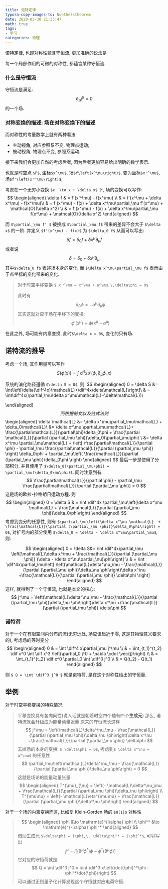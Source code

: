 ```yaml
---
title: 诺特定律
typora-copy-images-to: Noetherstheorem
date: 2020-03-30 21:33:47
math: true
tags:
- 学习
categories: 物理
---
```


诺特定律, 也即对称性蕴含守恒流, 更加准确的说法是

每一个局部作用的可微的对称性, 都蕴含某种守恒流.

### 什么是守恒流

守恒流是满足:
$$
\partial_\mu j^\mu = 0
$$
的一个场. 
### 对称变换的描述: 场在对称变换下的描述

而对称性的考量数学上就有两种看法

- 主动视角, 对应参照系不变, 物理点运动;
- 被动视角, 物理点不变, 参照系运动.

接下来我们会更加自然的考虑后者, 因为后者更加容易给出明确的数学表示. 

也就是时空点 `$P$`, 坐标`$x^\mu$`, 场`$f\left(x^\mu\right)$`, 变为坐标`$x'^\mu$`, 场`$f'\left(x'^\mu\right)$`, 

考虑在一个无穷小变换 `$x' \to x + \delta x$` 下, 场的变换可以写作:
$$
\begin{aligned}
	\delta f	& = f'(x'^\mu) - f(x^\mu)	\\
				& = f'(x^\mu + \delta x^\mu) - f(x^\mu)\\
				& = f'(x^\mu) - f(x) + \delta x^\mu\partial_\mu f'(x^\mu) + \mathcal{O}(\delta x^2)	\\
				& = f'(x^\mu) - f(x) + \delta x^\mu\partial_\mu f(x^\mu) + \mathcal{O}(\delta x^2)
\end{aligned}
$$

而 `$\partial_\mu f' $` 被换成 `$\partial_\mu f$` 带来的差异不会大于 `$\delta x$` 的一阶. 并定义 `$f'(x^\mu) - f(x)$` 为 `$\delta_0 f$` 从而可以写出:
$$
\delta f = \delta_0 f + \delta x^\mu\partial_\mu f
$$
或者说
$$
\delta = \delta_0 + \delta x^\mu\partial_\mu
$$
其中`$\delta_0 f$` 表述场本身的变化, 而 `$\delta x^\mu\partial_\mu f$` 表示由于点坐标的变化带来的变化. 

> 对于时空平移变换 `$ x'^\mu = x^\mu + a^\mu,\,\delta\phi = 0$`
> 
> 此时有
> $$
> \delta_0 \phi = - a^\mu\partial_\mu\phi
> $$
> 其实这就对应于场在平移下的变换: 
> $$
> \phi'(x^\mu) = \phi(x^\mu - a^\mu)
> $$

在此之外, 场可能有内禀变换, 此时`$\delta x = 0$`, 变化的只有场.
## 诺特流的推导

考虑一个场, 其作用量可以写作
$$
\newcommand{\dif}{\mathop{}\!\mathrm{d}}
S(\phi(x)) = \int \dif^4x \mathcal{L}(\phi, \partial_\mu\phi,x)
$$

系统的演化路径遵循 `$\delta S = 0$`, 则:
$$
\begin{aligned}
0 = \delta S &= \int\left[\delta(\dif^4x)\mathcal{L}+\dif^4x\delta\mathcal{L}\right]\\
& = \int\dif^4x(\partial_\mu\delta x^\mu\mathcal{L}+\delta\mathcal{L})\\

\end{aligned}
$$
而根据前文以及链式法则
$$
\begin{aligned}
\delta \mathcal{L} &= \delta x^\mu\partial_\mu\mathcal{L} + \delta_0\mathcal{L}\\
&= \delta x^\mu \partial_\mu\mathcal{L}+ \frac{\partial\mathcal{L}}{\partial\phi}\delta_0\phi + \frac{\partial \mathcal{L}}{\partial (\partial_\mu \phi)}\delta_0(\partial_\mu\phi) \\
&= \delta x^\mu \partial_\mu\mathcal{L} + \left[ \frac{\partial\mathcal{L}}{\partial \phi} - \partial_\mu \frac{\partial\mathcal{L}}{\partial (\partial_\mu \phi)} \right] \delta_0\phi + \partial_\mu\left( \frac{\mathcal{L}}{\partial (\partial_\mu \phi)}\delta_0\phi \right)
\end{aligned}
$$
最后一步是使用了分部积分, 并且使用了 `$\delta_0(\partial_\mu\phi) = \partial_\mu(\delta_0\mu\phi)$`. 同时注意到有: 
$$
\frac{\partial\mathcal{L}}{\partial \phi} - \partial_\mu \frac{\partial\mathcal{L}}{\partial (\partial_\mu \phi)} = 0
$$
这是场的欧拉-拉格朗日运动方程. 则
$$
\begin{aligned}
0 = \delta S & = \int \dif^4x \partial_\mu\left(\delta x^\mu \mathcal{L}  + \frac{\mathcal{L}}{\partial (\partial_\mu \phi)}\delta_0\phi\right)
\end{aligned}
$$
考虑到变分的任意性, 则有 `$\partial_\mu\left(\delta x^\mu \mathcal{L}  + \frac{\mathcal{L}}{\partial (\partial_\mu \phi)}\delta_0\phi\right) = 0$`, 对扩号内的部分使用 `$\delta_0 = \delta - \delta x^\mu\partial_\mu$`, 则:

$$
\begin{aligned}
0 = \delta S&= \int \dif^4x\partial_\mu \left[\mathcal{L}\delta x^\mu + \frac{\mathcal{L}}{\partial (\partial_\mu \phi)} (\delta - \delta x^\nu\partial_\nu)\phi\right] \\
& = \int \dif^4x\partial_\mu\left[ \left(\mathcal{L}\delta^\nu_\mu - \frac{\mathcal{L}}{\partial (\partial_\mu \phi)}\delta_\nu \phi\right)\delta x^\nu +\frac{\mathcal{L}}{\partial (\partial_\mu \phi)} \delta\phi \right]
\end{aligned}
$$
这样, 就得到了一个守恒流, 也就是本文的核心: 
$$
j^\mu = \left(\mathcal{L}\delta^\nu_\mu - \frac{\mathcal{L}}{\partial (\partial_\mu \phi)}\delta_\nu \phi\right)\delta x^\nu +\frac{\mathcal{L}}{\partial (\partial_\mu \phi)} \delta\phi
$$

### 诺特荷
对于一个在有限空间内分布的流(无穷远处, 场应该趋近于零, 这是其物理意义要求的), 考虑场的等时变分
$$
\begin{aligned}
0 	& = \int \dif^4 x\partial_\mu j^\mu		\\
	& = \int_{t_1}^{t_2} \dif x^0 \int \dif x^3 \left(\partial_0 j^0 + \nabla \cdot \vec{j}\right)		\\
	& =  \int_{t_1}^{t_2} \dif x^0 \partial_0 \int \dif^3 j^0		\\
 	& = Q(t_2) - Q(t_1) 
\end{aligned}
$$

则 `$ Q = \int \dif^3 j^0 $` 就是诺特荷, 是在这个对称性给出的守恒量.

## 举例

对于时空平移变换的特殊情况:

> 平移变换具有各向同性(说人话就是朝着时空四个轴有四个**生成元**)
> 那么, 诺特流就会升级成为能量动量张量
> 原来的守恒流长这样
> $$
> j^\mu = \left(\mathcal{L}\delta^\nu_\mu - \frac{\mathcal{L}}{\partial (\partial_\mu \phi)}\delta_\nu \phi\right)\delta x^\nu +\frac{\mathcal{L}}{\partial (\partial_\mu \phi)} \delta\phi
> $$
> 去掉场的本身的变换: `$ \delta\phi = 0$`, 考虑到`$ \delta x^\nu = a^\nu$` 的任意性
> $$
> \partial_\mu\left(\mathcal{L}\delta^\nu_\mu - \frac{\mathcal{L}}{\partial (\partial_\mu \phi)}\delta_\nu \phi\right) = 0
> $$
> 这就是场论的能量动量张量: 
> $$
> \begin{aligned}
> T^{\mu}_{\nu} =  \left(- \mathcal{L}\delta^\nu_\mu + \frac{\mathcal{L}}{\partial (\partial_\mu \phi)}\delta_\nu \phi\right) \\
> T^{\mu\nu} =  \left(- \mathcal{L}\eta^{\mu\nu} + \frac{\mathcal{L}}{\partial (\partial_\mu \phi)}\delta^\nu \phi\right)
> \end{aligned}
> $$

对于一个场的内禀变换而言, 比如复 Klein-Gorden 场的 `$U(1)$` 对称性

> $$
> \begin{aligned}
> 	\phi	&\to \mathrm{e}^{i\alpha} \phi	\\
> 	\phi^*	&\to \mathrm{e}^{-i\alpha} \phi^*
> \end{aligned}
> $$
> 借助生成元 `$\delta\phi = i\phi,\, \delta\phi^* = i\phi^*$`, 可以写出
> $$
> j^\mu = i\left[ (\partial^\mu \phi^*)\phi - \phi^*(\partial^\mu \phi)\right]
> $$
> 它对应的守恒荷就是:
> $$
> Q = \int \dif^3 j^0 = i\int \dif^3 x\left(\dot{\phi}^*\phi - \phi^*\dot{\phi}\right)
> $$
> 可以通过正则量子化计算发现这个守恒就对应电荷守恒.
